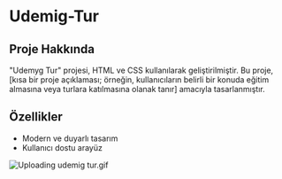 # Udemig-Tur

## Proje Hakkında
"Udemyg Tur" projesi, HTML ve CSS kullanılarak geliştirilmiştir. Bu proje, [kısa bir proje açıklaması; örneğin, kullanıcıların belirli bir konuda eğitim almasına veya turlara katılmasına olanak tanır] amacıyla tasarlanmıştır.


## Özellikler
- Modern ve duyarlı tasarım
- Kullanıcı dostu arayüz


![Uploading udemig tur.gif]()


